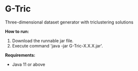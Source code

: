 # G-Tric
Three-dimensional dataset generator with triclustering solutions

**How to run:**
1. Download the runnable jar file.
2. Execute command 'java -jar G-Tric-X.X.X.jar'.

**Requirements:**
- Java 11 or above
